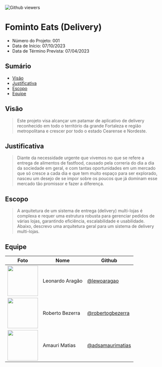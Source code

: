 ![Github viewers](https://komarev.com/ghpvc/?username=fominto&color=red&style=for-the-badge)

# Fominto Eats (Delivery)

- Número do Projeto: 001
- Data de Início: 07/10/2023
- Data de Término Prevista: 07/04/2023

## Sumário

- <a href="#visão">Visão</a>
- <a href="#justificativa">Justificativa</a>
- <a href="#escopo">Escopo</a>
- <a href="#equipe">Equipe</a>

## Visão

> Este projeto visa alcançar um patamar de aplicativo de delivery reconhecido
> em todo o território da grande Fortaleza e região metropolitana e crescer por
> todo o estado Cearense e Nordeste.

## Justificativa

> Diante da necessidade urgente que vivemos no que se refere a entrega de alimentos de fastfood,
> causado pela correria do dia a dia da sociedade em geral, e com tantas oportunidades em um mercado
> que só cresce a cada dia e que tem muito espaço para ser explorado, nasceu um desejo de se impor
> sobre os poucos que já dominam esse mercado tão promissor e fazer a diferença.

## Escopo

> A arquitetura de um sistema de entrega (delivery) multi-lojas é complexa e
> requer uma estrutura robusta para gerenciar pedidos de várias lojas, garantindo
> eficiência, escalabilidade e usabilidade. Abaixo, descrevo uma arquitetura geral
> para um sistema de delivery multi-lojas.

## Equipe

| Foto | Nome | Github |
| ------------- | ------------- | ------------- |
| <img src="https://avatars.githubusercontent.com/u/65857778?v=4" width="100px"/> | Leonardo Aragão | <a href="https://github.com/lewoaragao">@lewoaragao</a> |
| <img src="https://avatars.githubusercontent.com/u/35476079?v=4" width="100px"/> | Roberto Bezerra | <a href="https://github.com/robertogbezerra">@robertogbezerra</a> |
| <img src="https://avatars.githubusercontent.com/u/40769702?v=4" width="100px"/> | Amauri Matias | <a href="https://github.com/Amaurimatias">@adsamaurimatias</a> |

